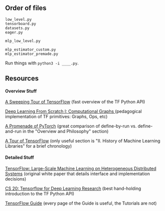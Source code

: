## Order of files

```
low_level.py
tensorboard.py
datasets.py
eager.py

mlp_low_level.py

mlp_estimator_custom.py
mlp_estimator_premade.py
```

Run things with `python3 -i ____.py`. 

## Resources

#### Overview Stuff

[A Sweeping Tour of TensorFlow](http://www.goldsborough.me/tensorflow/ml/ai/python/2017/06/28/20-21-45-a_sweeping_tour_of_tensorflow/) (fast overview of the TF Python API)

[Deep Learning From Scratch I: Computational Graphs
](http://www.deepideas.net/deep-learning-from-scratch-i-computational-graphs/) (pedagogical implementation of TF primitives: Graphs, Ops, etc)

[A Promenade of PyTorch](http://www.goldsborough.me/ml/ai/python/2018/02/04/20-17-20-a_promenade_of_pytorch/) (great comparison of define-by-run vs. define-and-run in the "Overview and Philosophy" section)

[A Tour of TensorFlow](https://arxiv.org/pdf/1610.01178.pdf) (only useful section is "II. History of Machine Learning Libraries" for a brief chronology)

#### Detailed Stuff

[TensorFlow:
Large-Scale Machine Learning on Heterogeneous Distributed Systems](https://arxiv.org/pdf/1603.04467.pdf) (original white paper that details interface and implementation decisions)

[CS 20: Tensorflow for Deep Learning Research](http://web.stanford.edu/class/cs20si/) (best hand-holding introduction to the TF Python API)

[TensorFlow Guide](https://www.tensorflow.org/guide/) (every page of the Guide is useful, the Tutorials are not)
